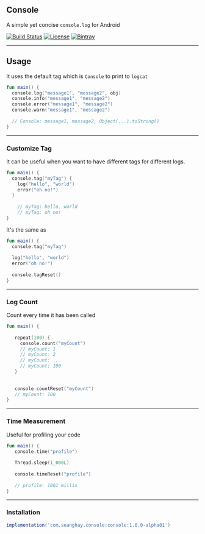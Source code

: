 ## Console
A simple yet concise `console.log` for Android

[ ![Build Status](https://travis-ci.org/seanghay/studio.svg?branch=master)](https://travis-ci.org/seanghay/console)
[![License](https://img.shields.io/badge/License-Apache%202.0-blue.svg)](https://opensource.org/licenses/Apache-2.0)
[ ![Bintray](https://api.bintray.com/packages/seanghay/maven/console/images/download.svg) ](https://bintray.com/seanghay/maven/console/_latestVersion)

------------

## Usage
It uses the default tag which is `Console` to print to `logcat`


```kotlin
fun main() {
  console.log("message1", "message2", obj)
  console.info("message1", "message2")
  console.error("message1", "message2")
  console.warn("message1", "message2")
  
  // Console: message1, message2, Object(...).toString()
}
```

------------


### Customize Tag
It can be useful when you want to have different tags for different logs.

```kotlin
fun main() {
  console.tag("myTag") {
    log("hello", "world")
    error("oh no!")
  }
  
    // myTag: hello, world
    // myTag: oh no!
}
```
It's the same as

```kotlin
fun main() {
  console.tag("myTag")
  
  log("hello", "world")
  error("oh no!")
  
  console.tagReset()
}
```
------------

### Log Count
Count every time it has been called

```kotlin
fun main() {
   
   repeat(100) {
     console.count("myCount")
     // myCount: 1
     // myCount: 2
     // myCount: ..
     // myCount: 100
   }
   
   
   console.countReset("myCount")
   // myCount: 100
}
```

------------


### Time Measurement
Useful for profiling your code

```kotlin
fun main() {
   console.time("profile")
   
   Thread.sleep(1_000L)
   
   console.timeReset("profile")
   
   // profile: 1001 millis
}
```

--------

### Installation

```groovy
implementation('com.seanghay.console:console:1.0.0-alpha01')
```

